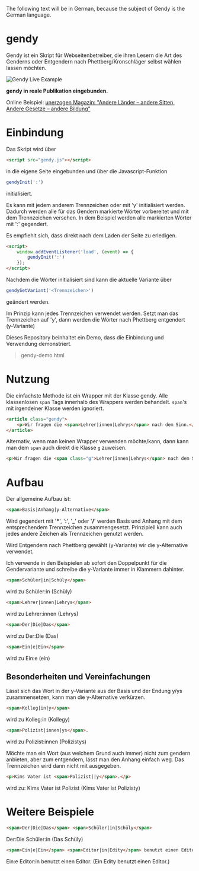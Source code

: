 The following text will be in German, because the subject of Gendy is the German language.
# gendy
Gendy ist ein Skript für Webseitenbetreiber, die ihren Lesern die Art des Genderns oder Entgendern nach Phettberg/Kronschläger selbst wählen lassen möchten.

![Gendy Live Example](gendy-live-example.gif)

**gendy in reale Publikation eingebunden.**

Online Beispiel: [unerzogen Magazin: "Andere Länder – andere Sitten, Andere Gesetze – andere Bildung"](https://www.unerzogen-magazin.de/artikel/?articleID=849)

# Einbindung
Das Skript wird über 
```html
<script src="gendy.js"></script>
```
in die eigene Seite eingebunden und über die Javascript-Funktion
```js
gendyInit(':')
```
initialisiert. 

Es kann mit jedem anderem Trennzeichen oder mit 'y' initialisiert werden. Dadurch werden alle für das Gendern markierte Wörter vorbereitet und mit dem Trennzeichen versehen. In dem Beispiel werden alle markierten Wörter mit ':' gegendert.

Es empfiehlt sich, dass direkt nach dem Laden der Seite zu erledigen.
```html
<script>
    window.addEventListener('load', (event) => {
        gendyInit(':')
    });
</script>
```

Nachdem die Wörter initialisiert sind kann die aktuelle Variante über
```js
gendySetVariant('<Trennzeichen>')
```
geändert werden.

Im Prinzip kann jedes Trennzeichen verwendet werden. Setzt man das Trennzeichen auf 'y', dann werden die Wörter nach Phettberg entgendert (y-Variante)

Dieses Repository beinhaltet ein Demo, dass die Einbindung und Verwendung demonstriert. 

>gendy-demo.html

# Nutzung

Die einfachste Methode ist ein Wrapper mit der Klasse gendy. Alle klassenlosen `span` Tags innerhalb des Wrappers werden behandelt. `span`'s mit irgendeiner Klasse werden ignoriert. 

```html
<article class="gendy">
    <p>Wir fragen die <span>Lehrer|innen|Lehrys</span> nach dem Sinn.</p>
</article>
```

Alternativ, wenn man keinen Wrapper verwenden möchte/kann, dann kann man dem `span` auch direkt die Klasse `g` zuweisen.
```html
<p>Wir fragen die <span class="g">Lehrer|innen|Lehrys</span> nach dem Sinn.</p>
```

# Aufbau 
Der allgemeine Aufbau ist:

```html
<span>Basis|Anhang|y-Alternative</span>
```
Wird gegendert mit '**\***', '**:**', '**_**' oder '**/**' werden Basis und Anhang mit dem entsprechendem Trennzeichen zusammengesetzt. Prinzipiell kann auch jedes andere Zeichen als Trennzeichen genutzt werden.

Wird Entgendern nach Phettberg gewählt (y-Variante) wir die y-Alternative verwendet.

Ich verwende in den Beispielen ab sofort den Doppelpunkt für die Gendervariante und schreibe die y-Variante immer in Klammern dahinter.

```html
<span>Schüler|in|Schüly</span>
```
wird zu Schüler:in (Schüly)
```html
<span>Lehrer|innen|Lehrys</span>
```
wird zu Lehrer:innen (Lehrys)
```html
<span>Der|Die|Das</span>
```
wird zu Der:Die (Das)
```html
<span>Ein|e|Ein</span>
```
wird zu Ein:e (ein)

## Besonderheiten und Vereinfachungen
Lässt sich das Wort in der y-Variante aus der Basis und der Endung y/ys zusammensetzen, kann man die y-Alternative verkürzen.
```html
<span>Kolleg|in|y</span>
``` 
wird zu Kolleg:in (Kollegy)
```html
<span>Polizist|innen|ys</span>.
``` 
wird zu Polizist:innen (Polizistys)


Möchte man ein Wort (aus welchem Grund auch immer) nicht zum gendern anbieten, aber zum entgendern, lässt man den Anhang einfach weg. Das Trennzeichen wird dann nicht mit ausgegeben.
```html
<p>Kims Vater ist <span>Polizist||y</span>.</p>
```
wird zu: Kims Vater ist Polizist (Kims Vater ist Polizisty) 

# Weitere Beispiele
```html
<span>Der|Die|Das</span> <span>Schüler|in|Schüly</span>
```
Der:Die Schüler:in (Das Schüly)

```html
<span>Ein|e|Ein</span> <span>Editor|in|Edity</span> benutzt einen Editor.
```
Ein:e Editor:in benutzt einen Editor. (Ein Edity benutzt einen Editor.)



